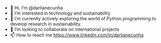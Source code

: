 - 👋 Hi, I’m @darlianecunha
- 👀 I’m interested in technology and sustainability
- 🌱 I’m currently actively exploring the world of Python programming to develop research in sustainability.
- 💞️ I’m looking to collaborate on international projects
- 📫 How to reach me https://www.linkedin.com/in/darlianecunha 

<!---
darlianecunha/darlianecunha is a ✨ special ✨ repository because its `README.md` (this file) appears on your GitHub profile.
You can click the Preview link to take a look at your changes.
--->
